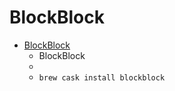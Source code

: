 # BlockBlock
- [BlockBlock](https://objective-see.com/products/blockblock.html)
  -  BlockBlock
  - 
  - `brew cask install blockblock`
